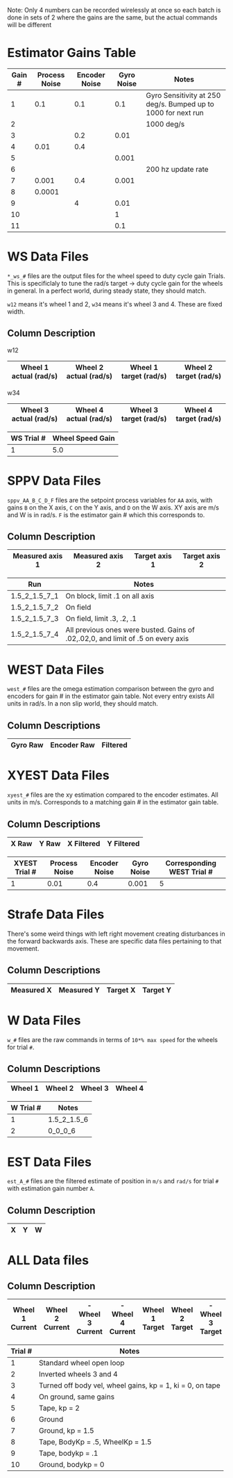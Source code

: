 Note: Only 4 numbers can be recorded wirelessly at once so each batch is done in sets of 2
where the gains are the same, but the actual commands will be different

# Estimator Gains Table

| Gain # | Process Noise | Encoder Noise | Gyro Noise | Notes |
| ------ | ------------- | ------------- | ---------- | ----- |
| 1      | 0.1           | 0.1           | 0.1        | Gyro Sensitivity at 250 deg/s. Bumped up to 1000 for next run |
| 2      |               |               |            | 1000 deg/s |
| 3      |               | 0.2           | 0.01       |       |
| 4      | 0.01          | 0.4           |            |       |
| 5      |               |               | 0.001      |       |
| 6      |               |               |            | 200 hz update rate |
| 7      | 0.001         | 0.4           | 0.001      |       |
| 8      | 0.0001        |               |            |       |
| 9      |               | 4             | 0.01       |       |
| 10     |               |               | 1          |       |
| 11     |               |               | 0.1        |       |

# WS Data Files

`*_ws_#` files are the output files for the wheel speed to duty cycle gain Trials. This is specificlaly to tune the rad/s target -> duty cycle gain for the wheels in general. In a perfect world, during steady state, they should match.


`w12` means it's wheel 1 and 2, `w34` means it's wheel 3 and 4. These are fixed width.

## Column Description

w12

| Wheel 1 actual (rad/s) | Wheel 2 actual (rad/s) | Wheel 1 target (rad/s) | Wheel 2 target (rad/s) |
| ---------------------- | ---------------------- | ---------------------- | ---------------------- |

w34

| Wheel 3 actual (rad/s) | Wheel 4 actual (rad/s) | Wheel 3 target (rad/s) | Wheel 4 target (rad/s) |
| ---------------------- | ---------------------- | ---------------------- | ---------------------- |

| WS Trial # | Wheel Speed Gain |
| ---------- | ---------------- |
| 1          |              5.0 |

# SPPV Data Files

`sppv_AA_B_C_D_F` files are the setpoint process variables for `AA` axis, with gains `B` on the X axis, `C` on the Y axis, and `D` on the W axis. XY axis are m/s and W is in rad/s. `F` is the estimator gain # which this corresponds to.

## Column Description

| Measured axis 1 | Measured axis 2 | Target axis 1 | Target axis 2 |
| --------------- | --------------- | ------------- | ------------- |


| Run | Notes |
| --- | ----- |
| 1.5_2_1.5_7_1 | On block, limit .1 on all axis |
| 1.5_2_1.5_7_2 | On field |
| 1.5_2_1.5_7_3 | On field, limit .3, .2, .1 |
| 1.5_2_1.5_7_4 | All previous ones were busted. Gains of .02,.02,0, and limit of .5 on every axis |

# WEST Data Files

`west_#` files are the omega estimation comparison between the gyro and encoders for gain # in the estimator gain table. Not every entry exists All units in rad/s. In a non slip world, they should match.

## Column Descriptions
| Gyro Raw | Encoder Raw | Filtered |
| -------- | ----------- | -------- |

# XYEST Data Files

`xyest_#` files are the xy estimation compared to the encoder estimates. All units in m/s. Corresponds to a matching gain # in the estimator gain table.

## Column Descriptions
| X Raw | Y Raw | X Filtered | Y Filtered |
| ----- | ----- | ---------- | ---------- |

| XYEST Trial # | Process Noise | Encoder Noise | Gyro Noise | Corresponding WEST Trial # |
| ------------- | ------------- | ------------- | ---------- | -------------------------- |
| 1             | 0.01          | 0.4           | 0.001      | 5                          |

# Strafe Data Files

There's some weird things with left right movement creating disturbances in the forward backwards axis. These are specific data files pertaining to that movement.

## Column Descriptions

| Measured X | Measured Y | Target X | Target Y |
| ---------- | ---------- | -------- | -------- |

# W Data Files

`w_#` files are the raw commands in terms of `10*% max speed` for the wheels for trial `#`.

## Column Descriptions
| Wheel 1 | Wheel 2 | Wheel 3 | Wheel 4 |
| ------- | ------- | ------- | ------- |

| W Trial # | Notes |
| --------- | ----- |
| 1         | 1.5_2_1.5_6 |
| 2         | 0_0_0_6 |

# EST Data Files

`est_A_#` files are the filtered estimate of position in `m/s` and `rad/s` for trial `#` with estimation gain number `A`.

## Column Description
| X | Y | W |
| - | - | - |

# ALL Data files

## Column Description
| Wheel 1 Current | Wheel 2 Current | -Wheel 3 Current | -Wheel 4 Current | Wheel 1 Target | Wheel 2 Target | -Wheel 3 Target | -Wheel 4 Target | Body X vel current | Body Y vel current | Body W vel current | Body X vel target | Body Y vel target | Body W vel target |
| --------------- | --------------- | ---------------- | ---------------- | -------------- | -------------- | --------------- | --------------- |  -------------- | -------------- | -------------- | -------------- | -------------- | -------------- |

| Trial # | Notes |
| ------- | ----- |
| 1       | Standard wheel open loop |
| 2       | Inverted wheels 3 and 4 |
| 3       | Turned off body vel, wheel gains, kp = 1, ki = 0, on tape |
| 4       | On ground, same gains |
| 5       | Tape, kp = 2 |
| 6       | Ground |
| 7       | Ground, kp = 1.5 |
| 8       | Tape, BodyKp = .5, WheelKp = 1.5 |
| 9       | Tape, bodykp = .1 |
| 10      | Ground, bodykp = 0|

